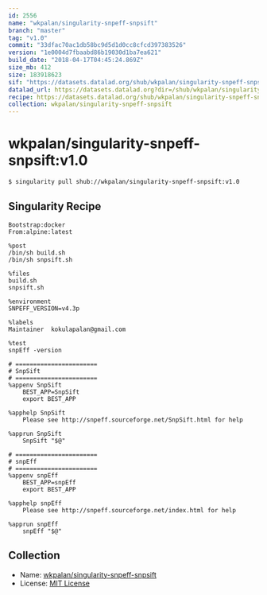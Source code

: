 ```yaml
---
id: 2556
name: "wkpalan/singularity-snpeff-snpsift"
branch: "master"
tag: "v1.0"
commit: "33dfac70ac1db58bc9d5d1d0cc8cfcd397383526"
version: "1e0004d7fbaabd86b19030d1ba7ea621"
build_date: "2018-04-17T04:45:24.869Z"
size_mb: 412
size: 183918623
sif: "https://datasets.datalad.org/shub/wkpalan/singularity-snpeff-snpsift/v1.0/2018-04-17-33dfac70-1e0004d7/1e0004d7fbaabd86b19030d1ba7ea621.simg"
datalad_url: https://datasets.datalad.org?dir=/shub/wkpalan/singularity-snpeff-snpsift/v1.0/2018-04-17-33dfac70-1e0004d7/
recipe: https://datasets.datalad.org/shub/wkpalan/singularity-snpeff-snpsift/v1.0/2018-04-17-33dfac70-1e0004d7/Singularity
collection: wkpalan/singularity-snpeff-snpsift
---
```


# wkpalan/singularity-snpeff-snpsift:v1.0

```bash
$ singularity pull shub://wkpalan/singularity-snpeff-snpsift:v1.0
```

## Singularity Recipe

```singularity
Bootstrap:docker
From:alpine:latest

%post
/bin/sh build.sh
/bin/sh snpsift.sh

%files
build.sh
snpsift.sh

%environment
SNPEFF_VERSION=v4.3p

%labels
Maintainer	kokulapalan@gmail.com

%test
snpEff -version

# =======================
# SnpSift
# =======================
%appenv SnpSift
    BEST_APP=SnpSift
    export BEST_APP

%apphelp SnpSift
    Please see http://snpeff.sourceforge.net/SnpSift.html for help

%apprun SnpSift
    SnpSift "$@"

# =======================
# snpEff
# =======================
%appenv snpEff
    BEST_APP=snpEff
    export BEST_APP

%apphelp snpEff
    Please see http://snpeff.sourceforge.net/index.html for help

%apprun snpEff
    snpEff "$@"
```

## Collection

 - Name: [wkpalan/singularity-snpeff-snpsift](https://github.com/wkpalan/singularity-snpeff-snpsift)
 - License: [MIT License](https://api.github.com/licenses/mit)

